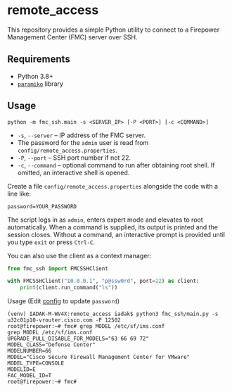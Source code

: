 # remote_access

This repository provides a simple Python utility to connect to a Firepower Management Center (FMC) server over SSH.

## Requirements

- Python 3.8+
- [`paramiko`](https://pypi.org/project/paramiko/) library

## Usage

```
python -m fmc_ssh.main -s <SERVER_IP> [-P <PORT>] [-c <COMMAND>]
```

- `-s`, `--server` – IP address of the FMC server.
- The password for the `admin` user is read from `config/remote_access.properties`.
- `-P`, `--port` – SSH port number if not 22.
- `-c`, `--command` – optional command to run after obtaining root shell. If omitted, an interactive shell is opened.

Create a file `config/remote_access.properties` alongside the code with a line like:

```
password=YOUR_PASSWORD
```

The script logs in as `admin`, enters expert mode and elevates to root automatically. When a command is supplied, its output is printed and the session closes. Without a command, an interactive prompt is provided until you type `exit` or press `Ctrl-C`.

You can also use the client as a context manager:

```python
from fmc_ssh import FMCSSHClient

with FMCSSHClient("10.0.0.1", "p@ssw0rd", port=22) as client:
    print(client.run_command("ls"))
```

Usage (Edit [config](config/remote_access.properties) to update ```password```)
```
(venv) IADAK-M-WV4X:remote_access iadak$ python3 fmc_ssh/main.py -s u32c01p10-vrouter.cisco.com -P 12502
root@firepower:~# fmc# grep MODEL /etc/sf/ims.conf
grep MODEL /etc/sf/ims.conf
UPGRADE_PULL_DISABLE_FOR_MODELS="63 66 69 72"
MODEL_CLASS="Defense Center"
MODELNUMBER=66
MODEL="Cisco Secure Firewall Management Center for VMware"
MODEL_TYPE=CONSOLE
MODELID=E
FAC_MODEL_ID=T
root@firepower:~# fmc# 
```
